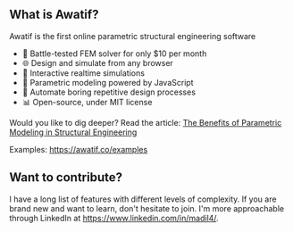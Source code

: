 ## What is Awatif?

Awatif is the first online parametric structural engineering software

- 🚀 Battle-tested FEM solver for only $10 per month
- 🌐 Design and simulate from any browser
- 🏓 Interactive realtime simulations
- 🧱 Parametric modeling powered by JavaScript
- 🔧 Automate boring repetitive design processes
- 📊 Open-source, under MIT license

Would you like to dig deeper? Read the article: [The Benefits of Parametric Modeling in Structural Engineering](https://www.linkedin.com/pulse/benefits-parametric-modeling-structural-engineering-mohamed-adil)

Examples: https://awatif.co/examples

## Want to contribute?

I have a long list of features with different levels of complexity. If you are brand new and want to learn, don't hesitate to join. I'm more approachable through LinkedIn at https://www.linkedin.com/in/madil4/.
